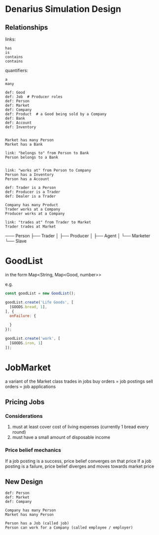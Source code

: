 # Denarius Simulation Design

## Relationships

links:
```
has
is
contains
contains
```

quantifiers:
```
a
many
```


```
def: Good
def: Job  # Producer roles
def: Person
def: Market
def: Company
def: Product  # a Good being sold by a Company
def: Bank
def: Account
def: Inventory


Market has many Person
Market has a Bank

link: "belongs to" from Person to Bank
Person belongs to a Bank


link: "works at" from Person to Company
Person has a Inventory
Person has a Account

def: Trader is a Person
def: Producer is a Trader
def: Dealer is a Trader

Company has many Product
Trader works at a Company
Producer works at a Company

link: "trades at" from Trader to Market
Trader trades at Market

```

─── Person
    ├── Trader
    │   ├── Producer
    │   ├── Agent
    │   └── Marketer
    └── Slave





# GoodList

in the form Map<String, Map<Good, number>>

e.g.
```javascript
const goodList = new GoodList();

goodList.create('Life Goods', [
  [GOODS.bread, 1],
], {
  onFailure: {

  }
});

goodList.create('work', [
  [GOODS.iron, 1]
]);

```


# JobMarket
a variant of the Market class
trades in jobs
buy orders = job postings
sell orders = job applications

## Pricing Jobs

### Considerations

1. must at least cover cost of living expenses (currently 1 bread every round)
2. must have a small amount of disposable income

### Price belief mechanics

If a job posting is a success, price belief converges on that price
If a job posting is a failure, price belief diverges and moves towards market price












## New Design

```
def: Person
def: Market
def: Company

Company has many Person
Market has many Person

Person has a Job (called job)
Person can work for a Company (called employee / employer)
```
